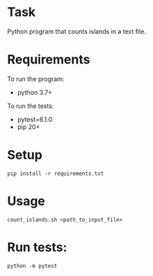 # Task

Python program that counts islands in a text file.

# Requirements

To run the program:
* python 3.7+

To run the tests:
* pytest=6.1.0
* pip 20+

# Setup
`pip install -r requirements.txt`

# Usage
`count_islands.sh <path_to_input_file>`

# Run tests:
`python -m pytest`
